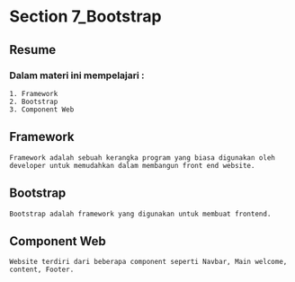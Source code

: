 # Section 7_Bootstrap
## Resume

### Dalam materi ini mempelajari :
	1. Framework
	2. Bootstrap
	3. Component Web
	
## Framework
	Framework adalah sebuah kerangka program yang biasa digunakan oleh developer untuk memudahkan dalam membangun front end website.

## Bootstrap
	Bootstrap adalah framework yang digunakan untuk membuat frontend.
	
## Component Web
	Website terdiri dari beberapa component seperti Navbar, Main welcome, content, Footer.


